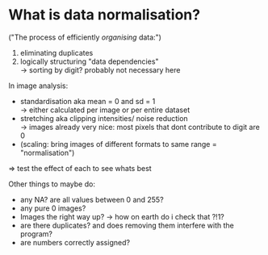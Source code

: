 # What is data normalisation?

("The process of efficiently _organising_ data:")
1. eliminating duplicates
2. logically structuring "data dependencies"  
   -> sorting by digit? probably not necessary here


In image analysis:
- standardisation aka mean = 0 and sd = 1  
  -> either calculated per image or per entire dataset
- stretching aka clipping intensities/ noise reduction  
  -> images already very nice: most pixels that dont contribute to digit are 0
- (scaling: bring images of different formats to same range = "normalisation")

=> test the effect of each to see whats best   

Other things to maybe do:
- any NA? are all values between 0 and 255?  
- any pure 0 images?
- Images the right way up? -> how on earth do i check that ?!1?
- are there duplicates? and does removing them interfere with the program?
- are numbers correctly assigned?